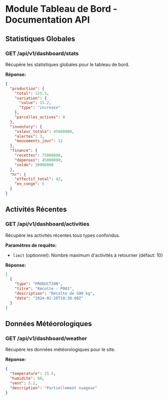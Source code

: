 # Module Tableau de Bord - Documentation API

## Statistiques Globales

### GET /api/v1/dashboard/stats
Récupère les statistiques globales pour le tableau de bord.

**Réponse:**
```json
{
  "production": {
    "total": 125.5,
    "variation": {
      "value": 15.2,
      "type": "increase"
    },
    "parcelles_actives": 8
  },
  "inventory": {
    "valeur_totale": 45600000,
    "alertes": 3,
    "mouvements_jour": 12
  },
  "finance": {
    "recettes": 75000000,
    "depenses": 45000000,
    "solde": 30000000
  },
  "hr": {
    "effectif_total": 42,
    "en_conge": 5
  }
}
```

## Activités Récentes

### GET /api/v1/dashboard/activities
Récupère les activités récentes tous types confondus.

**Paramètres de requête:**
- `limit` (optionnel): Nombre maximum d'activités à retourner (défaut: 10)

**Réponse:**
```json
[
  {
    "type": "PRODUCTION",
    "titre": "Récolte - P001",
    "description": "Récolte de 500 kg",
    "date": "2024-01-20T10:30:00Z"
  }
]
```

## Données Météorologiques

### GET /api/v1/dashboard/weather
Récupère les données météorologiques pour le site.

**Réponse:**
```json
{
  "temperature": 25.5,
  "humidite": 80,
  "vent": 5.2,
  "description": "Partiellement nuageux"
}
```